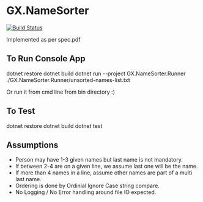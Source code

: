# GX.NameSorter
[![Build Status](https://travis-ci.com/Azsael/GX.NameSorter.svg?branch=master)](https://travis-ci.com/Azsael/GX.NameSorter)

Implemented as per spec.pdf


## To Run Console App

dotnet restore
dotnet build
dotnet run --project GX.NameSorter.Runner ./GX.NameSorter.Runner/unsorted-names-list.txt

Or run it from cmd line from bin directory :)

## To Test

dotnet restore
dotnet build
dotnet test

## Assumptions

- Person may have 1-3 given names but last name is not mandatory.
- If between 2-4 are on a given line, we assume last one will be the name. 
- If more than 4 names in a line, assume other names are part of a multi last name.
- Ordering is done by Ordinial Ignore Case string compare. 
- No Logging / No Error handling around file IO expected.
